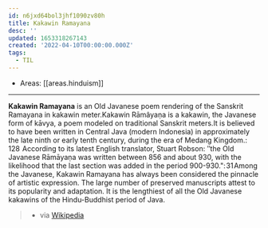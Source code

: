 ```yaml
---
id: n6jxd64bol3jhf1090zv80h
title: Kakawin Ramayana
desc: ''
updated: 1653318267143
created: '2022-04-10T00:00:00.000Z'
tags:
  - TIL
---
```


- Areas: [[areas.hinduism]]

---

**Kakawin Ramayana** is an Old Javanese poem rendering of the Sanskrit Ramayana in kakawin meter.Kakawin Rāmâyaṇa is a kakawin, the Javanese form of kāvya, a poem modeled on traditional Sanskrit meters.It is believed to have been written in Central Java (modern Indonesia) in approximately the late ninth or early tenth century, during the era of Medang Kingdom.: 128  According to its latest English translator, Stuart Robson: ″the Old Javanese Rāmāyaṇa was written between 856 and about 930, with the likelihood that the last section was added in the period 900-930.": 31 Among the Javanese, Kakawin Ramayana has always been considered the pinnacle of artistic expression. The large number of preserved manuscripts attest to its popularity and adaptation. It is the lengthiest of all the Old Javanese kakawins of the Hindu-Buddhist period of Java.

> - via [Wikipedia](https://en.wikipedia.org/wiki/Kakawin%20Ramayana)
